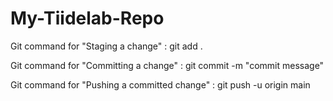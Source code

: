 # My-Tiidelab-Repo

Git command for "Staging a change" : git add .

Git command for "Committing a change" : git commit -m "commit message"

Git command for "Pushing a committed change" : git push -u origin main
